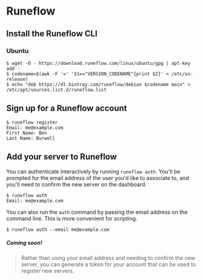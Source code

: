 # Runeflow

## Install the Runeflow CLI

### Ubuntu

```
$ wget -O - https://download.runeflow.com/linux/ubuntu/gpg | apt-key add -
$ codename=$(awk -F '=' '$1=="VERSION_CODENAME"{print $2}' < /etc/os-release)
$ echo "deb https://dl.bintray.com/runeflow/debian $codename main" > /etc/apt/sources.list.d/runeflow.list
```

## Sign up for a Runeflow account

```
$ runeflow register
Email: me@example.com
First Name: Ben
Last Name: Burwell
```

## Add your server to Runeflow

You can authenticate interactively by running `runeflow auth`. You'll be
prompted for the email address of the user you'd like to associate to, and
you'll need to confirm the new server on the dashboard.

```
$ runeflow auth
Email: me@example.com
```

You can also run the `auth` command by passing the email address on the command
line. This is more convenient for scripting.

```
$ runeflow auth --email me@example.com
```

##### Coming soon!

> Rather than using your email address and needing to confirm the new server, you
> can generate a token for your account that can be used to register new servers.
